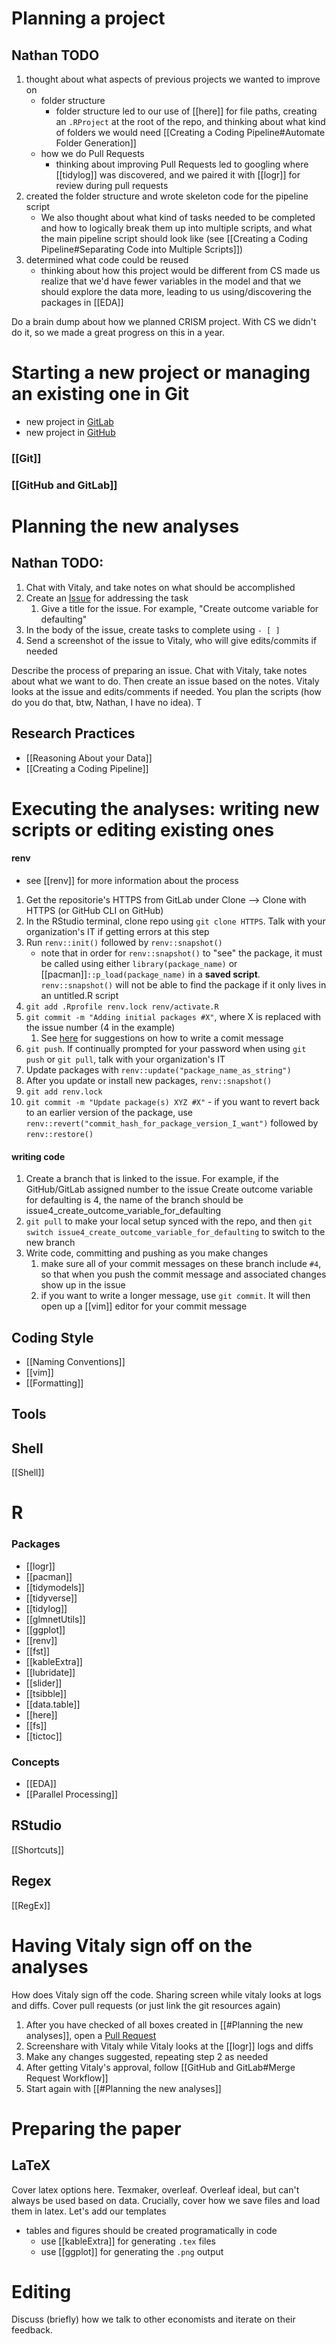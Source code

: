 
# Planning a project

## Nathan TODO

1. thought about what aspects of previous projects we wanted to improve on
	- folder structure
		- folder structure led to our use of [[here]] for file paths, creating an `.RProject` at the root of the repo, and thinking about what kind of folders we would need [[Creating a Coding Pipeline#Automate Folder Generation]]
	- how we do Pull Requests
		- thinking about improving Pull Requests led to googling where [[tidylog]] was discovered, and we paired it with [[logr]] for review during pull requests
2. created the folder structure and wrote skeleton code for the pipeline script
	- We also thought about what kind of tasks needed to be completed and how to logically break them up into multiple scripts, and what the main pipeline script should look like (see [[Creating a Coding Pipeline#Separating Code into Multiple Scripts]])
3. determined what code could be reused
	- thinking about how this project would be different from CS made us realize that we'd have fewer variables in the model and that we should explore the data more, leading to us using/discovering the packages in [[EDA]]


Do a brain dump about how we planned CRISM project. With CS we didn't do it, so we made a great progress on this in a year.

# Starting a new project or managing an existing one in Git

- new project in [GitLab](https://docs.gitlab.com/ee/user/project/)
- new project in [GitHub](https://docs.github.com/en/issues/organizing-your-work-with-project-boards/managing-project-boards/creating-a-project-board)



### [[Git]]

### [[GitHub and GitLab]]

# Planning the new analyses

## Nathan TODO:

1. Chat with Vitaly, and take notes on what should be accomplished
2. Create an [Issue](https://docs.github.com/en/issues/tracking-your-work-with-issues/about-issues) for addressing the task
	1. Give a title for the issue. For example,  "Create outcome variable for defaulting"
3. In the body of the issue, create tasks to complete using `- [ ]` 
4. Send a screenshot of the issue to Vitaly, who will give edits/commits if needed

Describe the process of preparing an issue. Chat with Vitaly, take notes about what we want to do. Then create an issue based on the notes. Vitaly looks at the issue and edits/comments if needed. You plan the scripts (how do you do that, btw, Nathan, I have no idea). T

## Research Practices
- [[Reasoning About your Data]]
- [[Creating a Coding Pipeline]]


# Executing the analyses: writing new scripts or editing existing ones

#### renv

- see [[renv]] for more information about the process

1.  Get the repositorie's HTTPS  from GitLab under Clone --> Clone with HTTPS (or GitHub CLI on GitHub)
2. In the RStudio terminal, clone repo using `git clone HTTPS`. Talk with your organization's IT if getting errors at this step
3. Run `renv::init()` followed by `renv::snapshot()`
    -   note that in order for `renv::snapshot()` to "see" the package, it must be called using either `library(package_name)` or [[pacman]]`::p_load(package_name)` in a **saved script**. `renv::snapshot()` will not be able to find the package if it only lives in an untitled.R script
4.  `git add .Rprofile renv.lock renv/activate.R`
5.  `git commit -m "Adding initial packages #X"`, where X is replaced with the issue number (4 in the example)
	1. See [here](https://cbea.ms/git-commit/) for suggestions on how to write a comit message
6.  `git push`. If continually prompted for your password when using `git push` or `git pull`, talk with your organization's IT
7.  Update packages with `renv::update("package_name_as_string")`
8.  After you update or install new packages, `renv::snapshot()`
9.  `git add renv.lock`
10.  `git commit -m "Update package(s) XYZ #X"`
    - if you want to revert back to an earlier version of the package, use `renv::revert("commit_hash_for_package_version_I_want")` followed by `renv::restore()`

#### writing code

1. Create a branch that is linked to the issue. For example, if the GitHub/GitLab assigned number to the issue Create outcome variable for defaulting is 4, the name of the branch should be issue4_create_outcome_variable_for_defaulting
2. `git pull` to make your local setup synced with the repo, and then `git switch issue4_create_outcome_variable_for_defaulting` to switch to the new branch
3. Write code, committing and pushing as you make changes
	1. make sure all of your commit messages on these branch include `#4`, so that when you push the commit message and associated changes show up in the issue
	2. if you want to write a longer message, use `git commit`. It will then open up a [[vim]] editor for your commit message

## Coding Style
- [[Naming Conventions]]
- [[vim]]
- [[Formatting]]
## Tools 

## Shell 
[[Shell]]
# R

### Packages
- [[logr]]
- [[pacman]]
- [[tidymodels]]
- [[tidyverse]]
- [[tidylog]]
- [[glmnetUtils]]
- [[ggplot]]
- [[renv]]
- [[fst]]
- [[kableExtra]]
- [[lubridate]]
- [[slider]]
- [[tsibble]]
- [[data.table]]
- [[here]]
- [[fs]]
- [[tictoc]]

### Concepts
- [[EDA]]
- [[Parallel Processing]]

## RStudio
[[Shortcuts]]

## Regex
[[RegEx]]

# Having Vitaly sign off on the analyses
How does Vitaly sign off the code. Sharing screen while vitaly looks at logs and diffs. Cover pull requests (or just link the git resources again)

1. After you have checked of all boxes created in [[#Planning the new analyses]], open a [Pull Request](https://docs.github.com/en/pull-requests/collaborating-with-pull-requests/proposing-changes-to-your-work-with-pull-requests/about-pull-requests)
2. Screenshare with Vitaly while Vitaly looks at the [[logr]] logs and diffs
3. Make any changes suggested, repeating step 2 as needed
4. After getting Vitaly's approval, follow [[GitHub and GitLab#Merge Request Workflow]]
5. Start again with [[#Planning the new analyses]]

# Preparing the paper

## LaTeX 
Cover latex options here. Texmaker, overleaf. Overleaf ideal, but can't always be used based on data.  Crucially, cover how we save files and load them in latex. Let's add our templates

- tables and figures should be created programatically in code
	- use [[kableExtra]] for generating `.tex` files
	- use [[ggplot]] for generating the `.png` output

# Editing
Discuss (briefly) how we talk to other economists and iterate on their feedback.  











